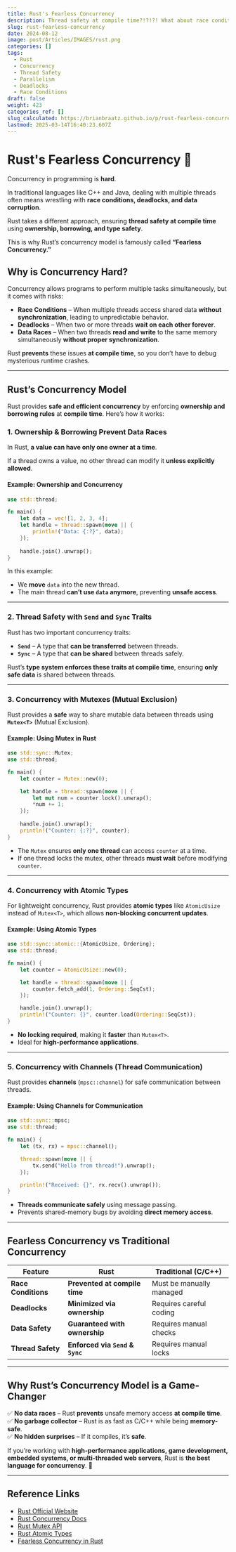 ```yaml
---
title: Rust's Fearless Concurrency
description: Thread safety at compile time?!?!?! What about race conditions and deadlocks??
slug: rust-fearless-concurrency
date: 2024-08-12
image: post/Articles/IMAGES/rust.png
categories: []
tags:
  - Rust
  - Concurrency
  - Thread Safety
  - Parallelism
  - Deadlocks
  - Race Conditions
draft: false
weight: 423
categories_ref: []
slug_calculated: https://brianbraatz.github.io/p/rust-fearless-concurrency
lastmod: 2025-03-14T16:40:23.607Z
---
```

# Rust's Fearless Concurrency 🚀

Concurrency in programming is **hard**.

In traditional languages like C++ and Java, dealing with multiple threads often means wrestling with **race conditions, deadlocks, and data corruption**.

Rust takes a different approach, ensuring **thread safety at compile time** using **ownership, borrowing, and type safety**.

This is why Rust’s concurrency model is famously called **“Fearless Concurrency.”**

## Why is Concurrency Hard?

Concurrency allows programs to perform multiple tasks simultaneously, but it comes with risks:

* **Race Conditions** – When multiple threads access shared data **without synchronization**, leading to unpredictable behavior.
* **Deadlocks** – When two or more threads **wait on each other forever**.
* **Data Races** – When two threads **read and write** to the same memory simultaneously **without proper synchronization**.

Rust **prevents** these issues **at compile time**, so you don’t have to debug mysterious runtime crashes.

***

## Rust’s Concurrency Model

Rust provides **safe and efficient concurrency** by enforcing **ownership and borrowing rules** at **compile time**. Here’s how it works:

### 1. **Ownership & Borrowing Prevent Data Races**

In Rust, **a value can have only one owner at a time**.

If a thread owns a value, no other thread can modify it **unless explicitly allowed**.

#### Example: Ownership and Concurrency

```rust
use std::thread;

fn main() {
    let data = vec![1, 2, 3, 4];
    let handle = thread::spawn(move || {
        println!("Data: {:?}", data);
    });
    
    handle.join().unwrap();
}
```

In this example:

* We **move** `data` into the new thread.
* The main thread **can’t use `data` anymore**, preventing **unsafe access**.

***

### 2. **Thread Safety with `Send` and `Sync` Traits**

Rust has two important concurrency traits:

* **`Send`** – A type that **can be transferred** between threads.
* **`Sync`** – A type that **can be shared** between threads safely.

Rust’s **type system enforces these traits at compile time**, ensuring **only safe data** is shared between threads.

***

### 3. **Concurrency with Mutexes (Mutual Exclusion)**

Rust provides a **safe** way to share mutable data between threads using **`Mutex<T>`** (Mutual Exclusion).

#### Example: Using Mutex in Rust

```rust
use std::sync::Mutex;
use std::thread;

fn main() {
    let counter = Mutex::new(0);

    let handle = thread::spawn(move || {
        let mut num = counter.lock().unwrap();
        *num += 1;
    });
    
    handle.join().unwrap();
    println!("Counter: {:?}", counter);
}
```

* The `Mutex` ensures **only one thread** can access `counter` at a time.
* If one thread locks the mutex, other threads **must wait** before modifying `counter`.

***

### 4. **Concurrency with Atomic Types**

For lightweight concurrency, Rust provides **atomic types** like `AtomicUsize` instead of `Mutex<T>`, which allows **non-blocking concurrent updates**.

#### Example: Using Atomic Types

```rust
use std::sync::atomic::{AtomicUsize, Ordering};
use std::thread;

fn main() {
    let counter = AtomicUsize::new(0);

    let handle = thread::spawn(move || {
        counter.fetch_add(1, Ordering::SeqCst);
    });

    handle.join().unwrap();
    println!("Counter: {}", counter.load(Ordering::SeqCst));
}
```

* **No locking required**, making it **faster** than `Mutex<T>`.
* Ideal for **high-performance applications**.

***

### 5. **Concurrency with Channels (Thread Communication)**

Rust provides **channels** (`mpsc::channel`) for safe communication between threads.

#### Example: Using Channels for Communication

```rust
use std::sync::mpsc;
use std::thread;

fn main() {
    let (tx, rx) = mpsc::channel();

    thread::spawn(move || {
        tx.send("Hello from thread!").unwrap();
    });

    println!("Received: {}", rx.recv().unwrap());
}
```

* **Threads communicate safely** using message passing.
* Prevents shared-memory bugs by avoiding **direct memory access**.

***

## Fearless Concurrency vs Traditional Concurrency

| Feature             | Rust                             | Traditional (C/C++)      |
| ------------------- | -------------------------------- | ------------------------ |
| **Race Conditions** | **Prevented at compile time**    | Must be manually managed |
| **Deadlocks**       | **Minimized via ownership**      | Requires careful coding  |
| **Data Safety**     | **Guaranteed with ownership**    | Requires manual checks   |
| **Thread Safety**   | **Enforced via `Send` & `Sync`** | Requires manual locks    |

***

## Why Rust’s Concurrency Model is a Game-Changer

✅ **No data races** – Rust **prevents** unsafe memory access **at compile time**.\
✅ **No garbage collector** – Rust is as fast as C/C++ while being **memory-safe**.\
✅ **No hidden surprises** – If it compiles, it’s **safe**.

If you’re working with **high-performance applications, game development, embedded systems, or multi-threaded web servers**, Rust is **the best language for concurrency**. 🚀

***

## Reference Links

* [Rust Official Website](https://www.rust-lang.org/)
* [Rust Concurrency Docs](https://doc.rust-lang.org/book/ch16-00-concurrency.html)
* [Rust Mutex API](https://doc.rust-lang.org/std/sync/struct.Mutex.html)
* [Rust Atomic Types](https://doc.rust-lang.org/std/sync/atomic/)
* [Fearless Concurrency in Rust](https://doc.rust-lang.org/book/ch16-01-threads.html)
